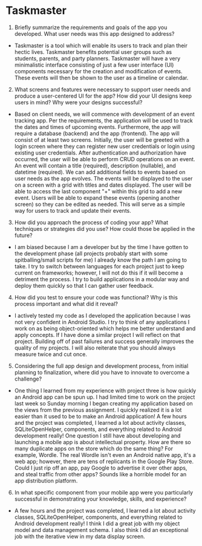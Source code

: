 # Taskmaster
1. Briefly summarize the requirements and goals of the app you developed. What user needs was this app designed to address?

* Taskmaster is a tool which will enable its users to track and plan their hectic lives.  Taskmaster benefits potential user groups such as students, parents, and party planners.  Taskmaster will have a very minimalistic interface consisting of just a few user interface (UI) components necessary for the creation and modification of events.  These events will then be shown to the user as a timeline or calendar.

2. What screens and features were necessary to support user needs and produce a user-centered UI for the app? How did your UI designs keep users in mind? Why were your designs successful?

* Based on client needs, we will commence with development of an event tracking app.  Per the requirements, the application will be used to track the dates and times of upcoming events.  Furthermore, the app will require a database (backend) and the app (frontend).  The app will consist of at least two screens.  Initially, the user will be greeted with a login screen where they can register new user credentials or login using existing user credentials.  After authentication and authorization have occurred, the user will be able to perform CRUD operations on an event.  An event will contain a title (required), description (nullable), and datetime (required).  We can add additional fields to events based on user needs as the app evolves.  The events will be displayed to the user on a screen with a grid with titles and dates displayed.  The user will be able to access the last component "+" within this grid to add a new event.  Users will be able to expand these events (opening another screen) so they can be edited as needed.  This will serve as a simple way for users to track and update their events.

3. How did you approach the process of coding your app? What techniques or strategies did you use? How could those be applied in the future?

* I am biased because I am a developer but by the time I have gotten to the development phase (all projects probably start with some spitballing/small scripts for me) I already know the path I am going to take. I try to switch between languages for each project just to keep current on frameworks; however, I will not do this if it will become a detriment the process. I try to build applications in a modular way and deploy them quickly so that I can gather user feedback.

4. How did you test to ensure your code was functional? Why is this process important and what did it reveal?

* I actively tested my code as I developed the application because I was not very confident in Android Studio.  I try to think of any applications I work on as being object-oriented which helps me better understand and apply concepts. If I have done a similar project I will reflect on that project. Building off of past failures and success generally improves the quality of my projects. I will also reiterate that you should always measure twice and cut once.

5. Considering the full app design and development process, from initial planning to finalization, where did you have to innovate to overcome a challenge?

* One thing I learned from my experience with project three is how quickly an Android app can be spun up. I had limited time to work on the project last week so Sunday morning I began creating my application based on the views from the previous assignment. I quickly realized it is a lot easier than it used to be to make an Android application! A few hours and the project was completed, I learned a lot about activity classes, SQLiteOpenHelper, components, and everything related to Android development really! One question I still have about developing and launching a mobile app is about intellectual property. How are there so many duplicate apps on the store which do the same thing? For example, Wordle. The real Wordle isn't even an Android native app, it's a web app; however, there are tens of replicants in the Google Play Store. Could I just rip off an app, pay Google to advertise it over other apps, and steal traffic from other apps? Sounds like a horrible model for an app distribution platform.

6. In what specific component from your mobile app were you particularly successful in demonstrating your knowledge, skills, and experience?

* A few hours and the project was completed, I learned a lot about activity classes, SQLiteOpenHelper, components, and everything related to Android development really!  I think I did a great job with my object model and data management schema.  I also think I did an exceptional job with the iterative view in my data display screen.